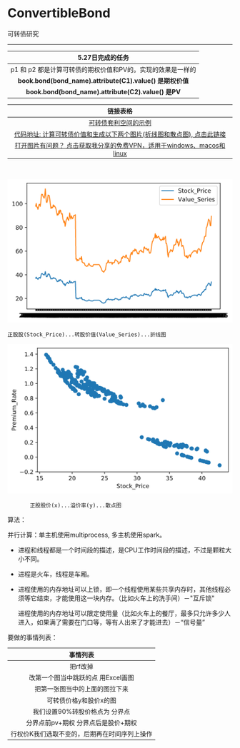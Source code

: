# ConvertibleBond
可转债研究

------



|                      5.27日完成的任务                       |
| :---------------------------------------------------------: |
| p1 和 p2 都是计算可转债的期权价值和PV的。实现的效果是一样的 |
|  **book.bond(bond_name).attribute(C1).value() 是期权价值**  |
|    **book.bond(bond_name).attribute(C2).value() 是PV**     |


|                     链接表格                      |
| :---------------------------------------------------------: |
|[可转债套利空间的示例](https://github.com/FinTechNJU/ConvertibleBond/blob/master/output/128054.SZ.csv)|
|[代码地址: 计算可转债价值和生成以下两个图片(折线图和散点图), 点击此链接](https://github.com/FinTechNJU/Bond/blob/master/p1.py)  |
|[打开图片有问题？ 点击获取我分享的免费VPN，适用于windows、macos和linux](https://github.com/FinTechNJU/Tutorial/issues/2)|




​      

 ![正股股(Stock_Price)...转股价值(Value_Series)...折线图](asset/正股股(Stock_Price)...转股价值(Value_Series)...折线图.png) 

```
正股股(Stock_Price)...转股价值(Value_Series)...折线图   
```

 ![正股股价(x)...溢价率(y)...散点图](asset/正股股价(x)...溢价率(y)...散点图.png) 

```
       正股股价(x)...溢价率(y)...散点图               
```



算法：

并行计算：单主机使用multiprocess, 多主机使用spark。

* 进程和线程都是一个时间段的描述，是CPU工作时间段的描述，不过是颗粒大小不同。

* 进程是火车，线程是车厢。

* 进程使用的内存地址可以上锁，即一个线程使用某些共享内存时，其他线程必须等它结束，才能使用这一块内存。（比如火车上的洗手间）－"互斥锁"

  进程使用的内存地址可以限定使用量（比如火车上的餐厅，最多只允许多少人进入，如果满了需要在门口等，等有人出来了才能进去）－“信号量”

要做的事情列表：

|                   事情列表                    |
| :-------------------------------------------: |
|                   把rf改掉                    |
|      改第一个图当中跳跃的点 用Excel画图       |
|        把第一张图当中的上面的图拉下来         |
|            可转债价格y和股价x的图             |
|        我们设置90%转股价格点为 分界点         |
|      分界点前pv+期权 分界点后是股价+期权      |
| 行权价K我们选取不变的，后期再在时间序列上操作 |

